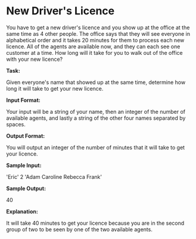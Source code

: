 
# New Driver's Licence

You have to get a new driver's licence and you show up at the office at the same time as 4 other people. The office says that they will see everyone in alphabetical order and it takes 20 minutes for them to process each new licence. All of the agents are available now, and they can each see one customer at a time. How long will it take for you to walk out of the office with your new licence? 

**Task:**

Given everyone's name that showed up at the same time, determine how long it will take to get your new licence. 

**Input Format:**

Your input will be a string of your name, then an integer of the number of available agents, and lastly a string of the other four names separated by spaces. 

**Output Format:**

You will output an integer of the number of minutes that it will take to get your licence. 

**Sample Input:**

'Eric' 
2 
'Adam Caroline Rebecca Frank' 

**Sample Output:**

40

**Explanation:**

It will take 40 minutes to get your licence because you are in the second group of two to be seen by one of the two available agents.